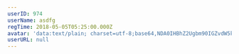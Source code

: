 ```yaml
---
userID: 974
userName: asdfg
regTime: 2018-05-05T05:25:00.000Z
avatar: 'data:text/plain; charset=utf-8;base64,NDA0IHBhZ2Ugbm90IGZvdW5kCg=='
userURL: null
---
```



